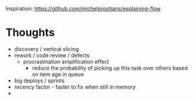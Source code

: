 Inspiration: https://github.com/michelgrootjans/explaining-flow

# Thoughts

- discovery / vertical slicing
- rework / code review / defects
  - procrastination amplification effect
    - reduce the probability of picking up this task over others based on item age in queue
- big deploys / sprints
- recency factor - faster to fix when still in memory
- 
